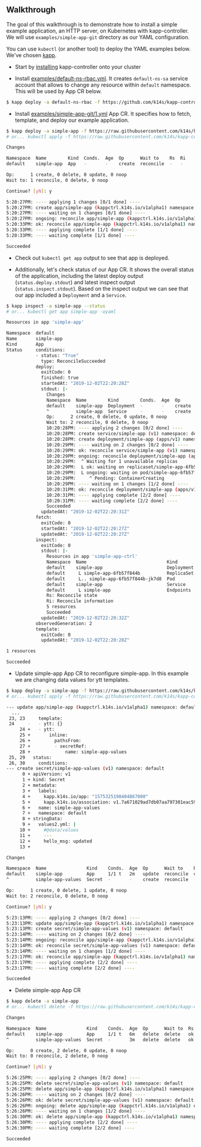 ## Walkthrough

The goal of this walkthrough is to demonstrate how to install a simple example application, an HTTP server, on Kubernetes with kapp-controller. We will use `examples/simple-app-git` directory as our YAML configuration. 

You can use `kubectl` (or another tool) to deploy the YAML examples below. We've chosen [kapp](https://get-kapp.io).

- Start by [installing](install.md) kapp-controller onto your cluster

- Install [examples/default-ns-rbac.yml](https://github.com/k14s/kapp-controller/blob/develop/examples/rbac/default-ns.yml). It creates `default-ns-sa` service account that allows to change any resource within `default` namespace. This will be used by App CR below.

```bash
$ kapp deploy -a default-ns-rbac -f https://github.com/k14s/kapp-controller/blob/develop/examples/rbac/default-ns.yml
```

- Install [examples/simple-app-git/1.yml](https://github.com/k14s/kapp-controller/blob/develop/examples/simple-app-git/1.yml) App CR. It specifies how to fetch, template, and deploy our example application.

```bash
$ kapp deploy -a simple-app -f https://raw.githubusercontent.com/k14s/kapp-controller/master/examples/simple-app-git/1.yml
# or... kubectl apply -f https://raw.githubusercontent.com/k14s/kapp-controller/master/examples/simple-app-git/1.yml

Changes

Namespace  Name        Kind  Conds.  Age  Op      Wait to    Rs  Ri
default    simple-app  App   -       -    create  reconcile  -   -

Op:      1 create, 0 delete, 0 update, 0 noop
Wait to: 1 reconcile, 0 delete, 0 noop

Continue? [yN]: y

5:20:27PM: ---- applying 1 changes [0/1 done] ----
5:20:27PM: create app/simple-app (kappctrl.k14s.io/v1alpha1) namespace: default
5:20:27PM: ---- waiting on 1 changes [0/1 done] ----
5:20:27PM: ongoing: reconcile app/simple-app (kappctrl.k14s.io/v1alpha1) namespace: default
5:20:33PM: ok: reconcile app/simple-app (kappctrl.k14s.io/v1alpha1) namespace: default
5:20:33PM: ---- applying complete [1/1 done] ----
5:20:33PM: ---- waiting complete [1/1 done] ----

Succeeded
```

- Check out `kubectl get app` output to see that app is deployed.

- Additionally, let's check status of our App CR. It shows the overall status of the application, including the latest deploy output (`status.deploy.stdout`) and latest inspect output (`status.inspect.stdout`). Based on the inspect output we can see that our app included a `Deployment` and a `Service`.

```bash
$ kapp inspect -a simple-app --status
# or... kubectl get app simple-app -oyaml

Resources in app 'simple-app'

Namespace  default
Name       simple-app
Kind       App
Status     conditions:
           - status: "True"
             type: ReconcileSucceeded
           deploy:
             exitCode: 0
             finished: true
             startedAt: "2019-12-02T22:20:28Z"
             stdout: |-
               Changes
               Namespace  Name        Kind        Conds.  Age  Op      Wait to    Rs  Ri
               default    simple-app  Deployment  -       -    create  reconcile  -   -
               ^          simple-app  Service     -       -    create  reconcile  -   -
               Op:      2 create, 0 delete, 0 update, 0 noop
               Wait to: 2 reconcile, 0 delete, 0 noop
               10:20:28PM: ---- applying 2 changes [0/2 done] ----
               10:20:28PM: create service/simple-app (v1) namespace: default
               10:20:28PM: create deployment/simple-app (apps/v1) namespace: default
               10:20:29PM: ---- waiting on 2 changes [0/2 done] ----
               10:20:29PM: ok: reconcile service/simple-app (v1) namespace: default
               10:20:29PM: ongoing: reconcile deployment/simple-app (apps/v1) namespace: default
               10:20:29PM:  ^ Waiting for 1 unavailable replicas
               10:20:29PM:  L ok: waiting on replicaset/simple-app-6fb57f844b (apps/v1) namespace: default
               10:20:29PM:  L ongoing: waiting on pod/simple-app-6fb57f844b-jk7d8 (v1) namespace: default
               10:20:29PM:     ^ Pending: ContainerCreating
               10:20:29PM: ---- waiting on 1 changes [1/2 done] ----
               10:20:31PM: ok: reconcile deployment/simple-app (apps/v1) namespace: default
               10:20:31PM: ---- applying complete [2/2 done] ----
               10:20:31PM: ---- waiting complete [2/2 done] ----
               Succeeded
             updatedAt: "2019-12-02T22:20:31Z"
           fetch:
             exitCode: 0
             startedAt: "2019-12-02T22:20:27Z"
             updatedAt: "2019-12-02T22:20:27Z"
           inspect:
             exitCode: 0
             stdout: |-
               Resources in app 'simple-app-ctrl'
               Namespace  Name                              Kind        Owner    Conds.  Rs  Ri  Age
               default    simple-app                        Deployment  kapp     2/2 t   ok  -   4s
               default     L simple-app-6fb57f844b          ReplicaSet  cluster  -       ok  -   4s
               default     L.. simple-app-6fb57f844b-jk7d8  Pod         cluster  4/4 t   ok  -   4s
               default    simple-app                        Service     kapp     -       ok  -   4s
               default     L simple-app                     Endpoints   cluster  -       ok  -   4s
               Rs: Reconcile state
               Ri: Reconcile information
               5 resources
               Succeeded
             updatedAt: "2019-12-02T22:20:32Z"
           observedGeneration: 2
           template:
             exitCode: 0
             updatedAt: "2019-12-02T22:20:28Z"

1 resources

Succeeded
```

- Update simple-app App CR to reconfigure simple-app. In this example we are changing data values for ytt templates.

```bash
$ kapp deploy -a simple-app -f https://raw.githubusercontent.com/k14s/kapp-controller/master/examples/simple-app-git/2.yml -c
# or... kubectl apply -f https://raw.githubusercontent.com/k14s/kapp-controller/master/examples/simple-app-git/2.yml

--- update app/simple-app (kappctrl.k14s.io/v1alpha1) namespace: default
  ...
 23, 23     template:
 24     -   - ytt: {}
     24 +   - ytt:
     25 +       inline:
     26 +         pathsFrom:
     27 +         - secretRef:
     28 +             name: simple-app-values
 25, 29   status:
 26, 30     conditions:
--- create secret/simple-app-values (v1) namespace: default
      0 + apiVersion: v1
      1 + kind: Secret
      2 + metadata:
      3 +   labels:
      4 +     kapp.k14s.io/app: "1575325198404867000"
      5 +     kapp.k14s.io/association: v1.7a671029ad7db07aa797301eac59e9ad
      6 +   name: simple-app-values
      7 +   namespace: default
      8 + stringData:
      9 +   values2.yml: |
     10 +     #@data/values
     11 +     ---
     12 +     hello_msg: updated
     13 +

Changes

Namespace  Name               Kind    Conds.  Age  Op      Wait to    Rs  Ri
default    simple-app         App     1/1 t   2m   update  reconcile  ok  -
^          simple-app-values  Secret  -       -    create  reconcile  -   -

Op:      1 create, 0 delete, 1 update, 0 noop
Wait to: 2 reconcile, 0 delete, 0 noop

Continue? [yN]: y

5:23:13PM: ---- applying 2 changes [0/2 done] ----
5:23:13PM: update app/simple-app (kappctrl.k14s.io/v1alpha1) namespace: default
5:23:13PM: create secret/simple-app-values (v1) namespace: default
5:23:14PM: ---- waiting on 2 changes [0/2 done] ----
5:23:14PM: ongoing: reconcile app/simple-app (kappctrl.k14s.io/v1alpha1) namespace: default
5:23:14PM: ok: reconcile secret/simple-app-values (v1) namespace: default
5:23:14PM: ---- waiting on 1 changes [1/2 done] ----
5:23:17PM: ok: reconcile app/simple-app (kappctrl.k14s.io/v1alpha1) namespace: default
5:23:17PM: ---- applying complete [2/2 done] ----
5:23:17PM: ---- waiting complete [2/2 done] ----

Succeeded
```

- Delete simple-app App CR

```bash
$ kapp delete -a simple-app
# or... kubectl delete -f https://raw.githubusercontent.com/k14s/kapp-controller/master/examples/simple-app-git/2.yml

Changes

Namespace  Name               Kind    Conds.  Age  Op      Wait to  Rs  Ri
default    simple-app         App     1/1 t   6m   delete  delete   ok  -
^          simple-app-values  Secret  -       3m   delete  delete   ok  -

Op:      0 create, 2 delete, 0 update, 0 noop
Wait to: 0 reconcile, 2 delete, 0 noop

Continue? [yN]: y

5:26:25PM: ---- applying 2 changes [0/2 done] ----
5:26:25PM: delete secret/simple-app-values (v1) namespace: default
5:26:25PM: delete app/simple-app (kappctrl.k14s.io/v1alpha1) namespace: default
5:26:26PM: ---- waiting on 2 changes [0/2 done] ----
5:26:26PM: ok: delete secret/simple-app-values (v1) namespace: default
5:26:26PM: ongoing: delete app/simple-app (kappctrl.k14s.io/v1alpha1) namespace: default
5:26:26PM: ---- waiting on 1 changes [1/2 done] ----
5:26:30PM: ok: delete app/simple-app (kappctrl.k14s.io/v1alpha1) namespace: default
5:26:30PM: ---- applying complete [2/2 done] ----
5:26:30PM: ---- waiting complete [2/2 done] ----

Succeeded
```
